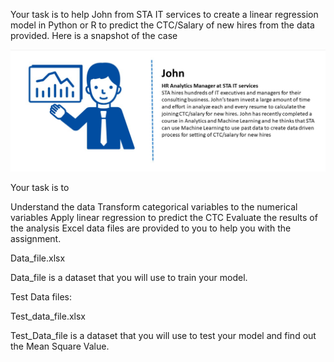 
Your task is to help John from STA IT services to create a linear regression model in Python or R to predict the CTC/Salary of new hires from the data provided. Here is a snapshot of the case

![alt text](https://github.com/Temistar/STEP-i-Machine-Learning-Internship/blob/8bff54fa0caa4a3d40872d3631759871690b308c/Task%202/Problem_Statement.PNG)

Your task is to

Understand the data
Transform categorical variables to the numerical variables
Apply linear regression to predict the CTC
Evaluate the results of the analysis
Excel data files are provided to you to help you with the assignment.

Data_file.xlsx

Data_file is a dataset that you will use to train your model.

Test Data files:

Test_data_file.xlsx

Test_Data_file is a dataset that you will use to test your model and find out the Mean Square Value.
